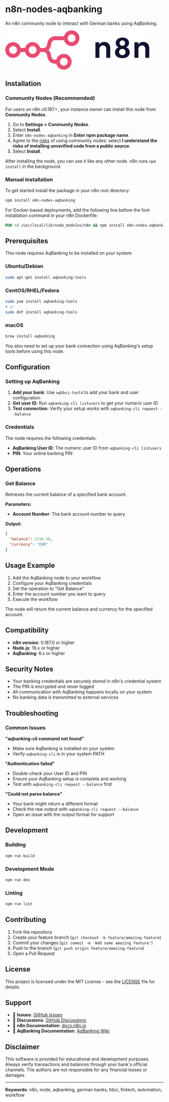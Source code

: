 # n8n-nodes-aqbanking

An n8n community node to interact with German banks using AqBanking.

![n8n.io - Workflow Automation](https://raw.githubusercontent.com/n8n-io/n8n/master/assets/n8n-logo.png)

## Installation

### Community Nodes (Recommended)

For users on n8n v0.187+, your instance owner can install this node from **Community Nodes**.

1. Go to **Settings > Community Nodes**.
2. Select **Install**.
3. Enter `n8n-nodes-aqbanking` in **Enter npm package name**.
4. Agree to the [risks](https://docs.n8n.io/integrations/community-nodes/risks/) of using community nodes: select **I understand the risks of installing unverified code from a public source**.
5. Select **Install**.

After installing the node, you can use it like any other node. n8n runs `npm install` in the background.

### Manual installation

To get started install the package in your n8n root directory:

```bash
npm install n8n-nodes-aqbanking
```

For Docker-based deployments, add the following line before the font installation command in your n8n Dockerfile:

```dockerfile
RUN cd /usr/local/lib/node_modules/n8n && npm install n8n-nodes-aqbanking
```

## Prerequisites

This node requires AqBanking to be installed on your system:

### Ubuntu/Debian
```bash
sudo apt-get install aqbanking-tools
```

### CentOS/RHEL/Fedora
```bash
sudo yum install aqbanking-tools
# or
sudo dnf install aqbanking-tools
```

### macOS
```bash
brew install aqbanking
```

You also need to set up your bank connection using AqBanking's setup tools before using this node.

## Configuration

### Setting up AqBanking

1. **Add your bank**: Use `aqhbci-tool4` to add your bank and user configuration
2. **Get user ID**: Run `aqbanking-cli listusers` to get your numeric user ID
3. **Test connection**: Verify your setup works with `aqbanking-cli request --balance`

### Credentials

The node requires the following credentials:

- **AqBanking User ID**: The numeric user ID from `aqbanking-cli listusers`
- **PIN**: Your online banking PIN

## Operations

### Get Balance

Retrieves the current balance of a specified bank account.

**Parameters:**
- **Account Number**: The bank account number to query

**Output:**
```json
{
  "balance": 1234.56,
  "currency": "EUR"
}
```

## Usage Example

1. Add the AqBanking node to your workflow
2. Configure your AqBanking credentials
3. Set the operation to "Get Balance"
4. Enter the account number you want to query
5. Execute the workflow

The node will return the current balance and currency for the specified account.

## Compatibility

- **n8n version**: 0.187.0 or higher
- **Node.js**: 16.x or higher
- **AqBanking**: 6.x or higher

## Security Notes

- Your banking credentials are securely stored in n8n's credential system
- The PIN is encrypted and never logged
- All communication with AqBanking happens locally on your system
- No banking data is transmitted to external services

## Troubleshooting

### Common Issues

**"aqbanking-cli command not found"**
- Make sure AqBanking is installed on your system
- Verify `aqbanking-cli` is in your system PATH

**"Authentication failed"**
- Double-check your User ID and PIN
- Ensure your AqBanking setup is complete and working
- Test with `aqbanking-cli request --balance` first

**"Could not parse balance"**
- Your bank might return a different format
- Check the raw output with `aqbanking-cli request --balance`
- Open an issue with the output format for support

## Development

### Building

```bash
npm run build
```

### Development Mode

```bash
npm run dev
```

### Linting

```bash
npm run lint
```

## Contributing

1. Fork the repository
2. Create your feature branch (`git checkout -b feature/amazing-feature`)
3. Commit your changes (`git commit -m 'Add some amazing feature'`)
4. Push to the branch (`git push origin feature/amazing-feature`)
5. Open a Pull Request

## License

This project is licensed under the MIT License - see the [LICENSE](LICENSE) file for details.

## Support

- 🐛 **Issues**: [GitHub Issues](https://github.com/CePeHH/n8n-nodes-aqbanking/issues)
- 💬 **Discussions**: [GitHub Discussions](https://github.com/CePeHH/n8n-nodes-aqbanking/discussions)
- 📖 **n8n Documentation**: [docs.n8n.io](https://docs.n8n.io)
- 🏦 **AqBanking Documentation**: [AqBanking Wiki](https://wiki.gnucash.org/wiki/AqBanking)

## Disclaimer

This software is provided for educational and development purposes. Always verify transactions and balances through your bank's official channels. The authors are not responsible for any financial losses or damages.

---

**Keywords**: n8n, node, aqbanking, german banks, hbci, fintech, automation, workflow

